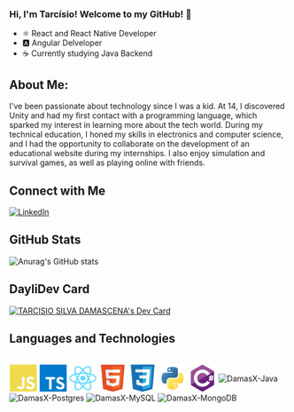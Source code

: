 ### Hi, I'm Tarcísio! Welcome to my GitHub! 👋
- ⚛️ React and React Native Developer
- 🅰️ Angular Delveloper
- ☕ Currently studying Java Backend

## About Me:
I've been passionate about technology since I was a kid. At 14, I discovered Unity and had my first contact with a programming language, which sparked my interest in learning more about the tech world. During my technical education, I honed my skills in electronics and computer science, and I had the opportunity to collaborate on the development of an educational website during my internships. I also enjoy simulation and survival games, as well as playing online with friends.

## Connect with Me
[![LinkedIn](https://img.shields.io/badge/LinkedIn-0077B5?style=for-the-badge&logo=linkedin&logoColor=white)](https://www.linkedin.com/in/tarcisiodamascena/)

## GitHub Stats
![Anurag's GitHub stats](https://github-readme-stats.vercel.app/api?username=TarcisioDamascena&show_icons=true&theme=radical)

## DayliDev Card
<a href="https://app.daily.dev/damasx"><img src="https://api.daily.dev/devcards/v2/3fEngDhFF5WDY8SMTc1FE.png?type=default&r=24z" width="356" alt="TARCISIO SILVA DAMASCENA's Dev Card"/></a>

## Languages and Technologies
<div style="display: inline_block"><br>
  <img align="center" alt="DamasX-Js" height="50" width="50" src="https://raw.githubusercontent.com/devicons/devicon/master/icons/javascript/javascript-plain.svg">
  <img align="center" alt="DamasX-Ts" height="50" width="50" src="https://raw.githubusercontent.com/devicons/devicon/master/icons/typescript/typescript-plain.svg">
  <img align="center" alt="DamasX-React" height="50" width="50" src="https://raw.githubusercontent.com/devicons/devicon/master/icons/react/react-original.svg">
  <img align="center" alt="DamasX-HTML" height="50" width="50" src="https://raw.githubusercontent.com/devicons/devicon/master/icons/html5/html5-original.svg">
  <img align="center" alt="DamasX-CSS" height="50" width="50" src="https://raw.githubusercontent.com/devicons/devicon/master/icons/css3/css3-original.svg">
  <img align="center" alt="DamasX-Python" height="50" width="50" src="https://raw.githubusercontent.com/devicons/devicon/master/icons/python/python-original.svg">
  <img align="center" alt="DamasX-Csharp" height="50" width="50" src="https://raw.githubusercontent.com/devicons/devicon/master/icons/csharp/csharp-original.svg">
  <img align="center" alt="DamasX-Java" height="50" width="50" src="https://cdn.jsdelivr.net/gh/devicons/devicon@latest/icons/java/java-original.svg">
  <img align="center" alt="DamasX-Postgres" height="50" width="50" src="https://cdn.jsdelivr.net/gh/devicons/devicon@latest/icons/postgresql/postgresql-original.svg" />
  <img align="center" alt="DamasX-MySQL" height="50" width="50" src="https://cdn.jsdelivr.net/gh/devicons/devicon@latest/icons/mysql/mysql-original.svg" />
  <img align="center" alt="DamasX-MongoDB" height="50" width="50" src="https://cdn.jsdelivr.net/gh/devicons/devicon@latest/icons/mongodb/mongodb-original.svg" />
          
</div>
